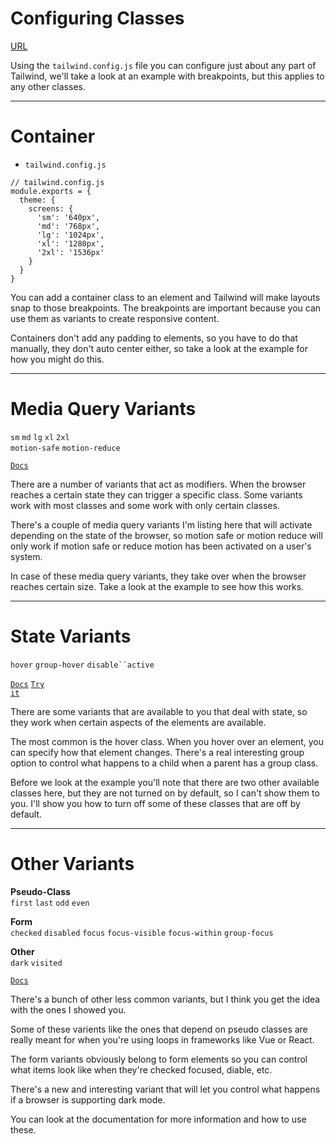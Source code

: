 <!-- .slide: data-state="layout-title" class="bg-dark"-->

# Configuring Classes

<div class="slide-link"><a href="URL"><i class="fab fa-slideshare"></i> URL</a></div>

> >

Using the `tailwind.config.js` file you can configure just about any part of Tailwind, we'll take a look at an example with breakpoints, but this applies to any other classes.


---

# Container

- `tailwind.config.js`


```
// tailwind.config.js
module.exports = {
  theme: {
    screens: {
      'sm': '640px',
      'md': '768px',
      'lg': '1024px',
      'xl': '1280px',
      '2xl': '1536px'
    }
  }
}
```
> >

You can add a container class to an element and Tailwind will make layouts snap to those breakpoints. The breakpoints are important because you can use them as variants to create responsive content.

Containers don't add any padding to elements, so you have to do that manually, they don't auto center either, so take a look at the example for how you might do this.

---

# Media Query Variants

`sm` `md` `lg` `xl` `2xl`<br>
`motion-safe` `motion-reduce`

<a href="https://tailwindcss.com/docs/responsive-design" target="_blank"><code class="code-exciting">Docs</code></a>

> >

There are a number of variants that act as modifiers. When the browser reaches a certain state they can trigger a specific class. Some variants work with most classes and some work with only certain classes.

There's a couple of media query variants I'm listing here that will activate depending on the state of the browser, so motion safe or motion reduce will only work if motion safe or reduce motion has been activated on a user's system.

In case of these media query variants, they take over when the browser reaches certain size. Take a look at the example to see how this works.


---

# State Variants

`hover` `group-hover` `disable``active`

<a href="https://tailwindcss.com/docs/hover-focus-and-other-states" target="_blank"><code class="code-exciting">Docs</code></a> <a href="https://codepen.io/planetoftheweb/pen/zYKqQzJ?editors=1000" target="_blank"><code class="code-royal">Try it</code></a>


> >

There are some variants that are available to you that deal with state, so they work when certain aspects of the elements are available.

The most common is the hover class. When you hover over an element, you can specify how that element changes. There's a real interesting group option to control what happens to a child when a parent has a group class.

Before we look at the example you'll note that there are two other available classes here, but they are not turned on by default, so I can't show them to you. I'll show you how to turn off some of these classes that are off by default.

---

# Other Variants
  
**Pseudo-Class**<br>
`first` `last` `odd` `even` 

**Form**<br>
`checked` `disabled` `focus` `focus-visible` `focus-within`  `group-focus`

**Other**<br>
 `dark` `visited` 

<a href="https://tailwindcss.com/docs/hover-focus-and-other-states" target="_blank"><code class="code-exciting">Docs</code></a>

> >

There's a bunch of other less common variants, but I think you get the idea with the ones I showed you.

Some of these varients like the ones that depend on pseudo classes are really meant for when you're using loops in frameworks like Vue or React.

The form variants obviously belong to form elements so you can control what items look like when they're checked focused, diable, etc.

There's a new and interesting variant that will let you control what happens if a browser is supporting dark mode.

You can look at the documentation for more information and how to use these.